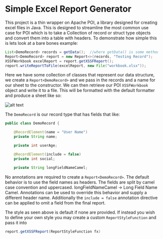 # Simple Excel Report Generator

This project is a thin wrapper on Apache POI, a library designed for creating excel files in Java. This is designed to streamline the most common use case for POI which is to take a Collection of record or struct type objects and convert them into a table with headers. To demonstrate how simple this is lets look at a bare bones example:
```java
List<DemoRecord> records = getData();  //where getData() is some method that gets whatever data we want
Report<DemoRecord> report = new Report<>(records, "Testing Record");
XSSFWorkbook excelReport = report.getXSSFReport();
report.writeReportToFile(excelReport, new File("workbook.xlsx"));
```

Here we have some collection of classes that represent our data structure, we create a ```Report<DemoRecord>``` and we pass in the records and a name for our sheet to the constructor. We can then retrieve our POI ```XSSFWorkbook``` object and write it to a file. This will be formatted with the default formatter and produce a sheet like so:

![alt text](https://i.gyazo.com/39b6e245b01e7d53a526f59ac281f8be.png)

The ```DemoRecord``` is our record type that has fields that like:

```java
public class DemoRecord {

    @RecordElement(name = "User Name")
    private String name;

    private int userAge;

    @RecordElement(include = false)
    private int social;

    private String longFieldNameCamel;
```

No annotations are required to create a `Report<DemoRecord>`. The default behavior is to use the field names as headers. The fields are split by camel case convention and uppercased. longFieldNameCamel -> Long Field Name Camel. Annotations can be used to override this behavior and supply a different header name. Additionally the `include = false` annotation directive can be applied to omit a field from the final report.

The style as seen above is default if none are provided. If instead you wish to define your own style you may create a custom `ReportStyleFunction` and pass it into
```java 
report.getXSSFReport(ReportStyleFunction fx)
``` 


